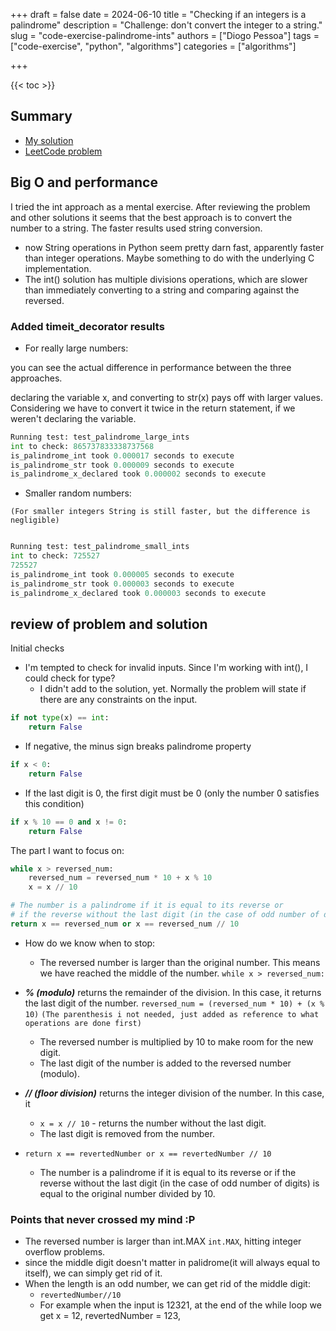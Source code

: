 +++
draft = false
date = 2024-06-10
title = "Checking if an integers is a palindrome"
description = "Challenge: don't convert the integer to a string."
slug = "code-exercise-palindrome-ints"
authors = ["Diogo Pessoa"]
tags = ["code-exercise", "python", "algorithms"]
categories = ["algorithms"]

+++

{{< toc >}}

## Summary


- [My solution](https://github.com/diogo-pessoa/coding-exercises-for-interviews/tree/main/leetCode/palindromeints)
- [LeetCode problem](https://leetcode.com/problems/palindrome-number/)

## Big O and performance

I tried the int approach as a mental exercise. After reviewing the problem and other
solutions it seems that the best approach is to convert the number to a string. The
faster results used string conversion.

* now String operations in Python seem pretty darn fast, apparently faster than integer
  operations. Maybe something to do with the underlying C implementation.
* The int() solution has multiple divisions operations, which are slower than
  immediately converting to a string and comparing against the reversed.


### Added timeit_decorator results


* For really large numbers:

you can see the actual difference in performance between the three approaches.

declaring the variable x, and converting to str(x) pays off with larger values. 
Considering we have to convert it twice in the return statement, if we weren't declaring the variable.


```python
Running test: test_palindrome_large_ints
int to check: 865737833338737568
is_palindrome_int took 0.000017 seconds to execute
is_palindrome_str took 0.000009 seconds to execute
is_palindrome_x_declared took 0.000002 seconds to execute
```

* Smaller random numbers:

`(For smaller integers String is still faster, but the difference is negligible)`

```python

Running test: test_palindrome_small_ints
int to check: 725527
725527
is_palindrome_int took 0.000005 seconds to execute
is_palindrome_str took 0.000003 seconds to execute
is_palindrome_x_declared took 0.000003 seconds to execute

```


## review of problem and solution

Initial checks

* I'm tempted to check for invalid inputs. Since I'm working with int(), I could check
  for type?
    * I didn't add to the solution, yet. Normally the problem will state if there are
      any constraints on the input.

```python
if not type(x) == int:
    return False
```

* If negative, the minus sign breaks palindrome property

```python
if x < 0:  
    return False
```

* If the last digit is 0, the first digit must be 0 (only the number 0 satisfies this
  condition)

```python
if x % 10 == 0 and x != 0:
    return False
```

The part I want to focus on:

```python
while x > reversed_num:
    reversed_num = reversed_num * 10 + x % 10
    x = x // 10

# The number is a palindrome if it is equal to its reverse or 
# if the reverse without the last digit (in the case of odd number of digits) is equal to the original number divided by 10
return x == reversed_num or x == reversed_num // 10
```

* How do we know when to stop:
    * The reversed number is larger than the original number. This means we have reached
      the
      middle of the number.
      `while x > reversed_num:`


* **_% (modulo)_** returns the remainder of the division. In this case, it returns the
  last
  digit of the number.
  `reversed_num = (reversed_num * 10) + (x % 10)` `(The parenthesis i not needed, just added as reference to what operations are done first)`
    * The reversed number is multiplied by 10 to make room for the new digit.
    * The last digit of the number is added to the reversed number (modulo).
* **_// (floor division)_** returns the integer division of the number. In this case, it
    * `x = x // 10` - returns the number without the last digit.
    * The last digit is removed from the number.
* `return x == revertedNumber or x == revertedNumber // 10`
    * The number is a palindrome if it is equal to its reverse or if the reverse without
      the
      last digit (in the case of odd number of digits) is equal to the original number
      divided by 10.

### Points that never crossed my mind :P

* The reversed number is larger than int.MAX `int.MAX`, hitting integer overflow
  problems.
* since the middle digit doesn't matter in palidrome(it will always equal to itself), we
  can simply get rid of it.
* When the length is an odd number, we can get rid of the middle digit:
    * `revertedNumber//10`
    * For example when the input is 12321, at the end of the while loop we get x = 12,
      revertedNumber = 123,


